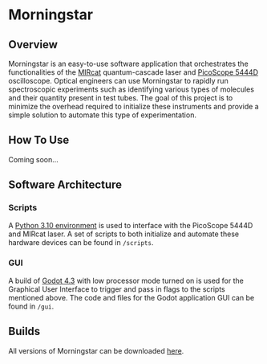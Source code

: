 # Morningstar

## Overview
Morningstar is an easy-to-use software application that orchestrates the functionalities of the [MIRcat](https://www.daylightsolutions.com/products/mircat/) quantum-cascade laser and [PicoScope 5444D](https://www.picotech.com/oscilloscope/5000/flexible-resolution-oscilloscope?kit=5444D) oscilloscope. Optical engineers can use Morningstar to rapidly run spectroscopic experiments such as identifying various types of molecules and their quantity present in test tubes. The goal of this project is to minimize the overhead required to initialize these instruments and provide a simple solution to automate this type of experimentation.

## How To Use
Coming soon...

## Software Architecture
### Scripts
A [Python 3.10 environment](https://www.python.org/downloads/release/python-31011/) is used to interface with the PicoScope 5444D and MIRcat laser. A set of scripts to both initialize and automate these hardware devices can be found in ``/scripts``.

### GUI
A build of [Godot 4.3](https://godotengine.org/releases/4.3/) with low processor mode turned on is used for the Graphical User Interface to trigger and pass in flags to the scripts mentioned above. The code and files for the Godot application GUI can be found in ``/gui``.

## Builds
All versions of Morningstar can be downloaded [here](https://github.com/jjwall/morningstar/tags).